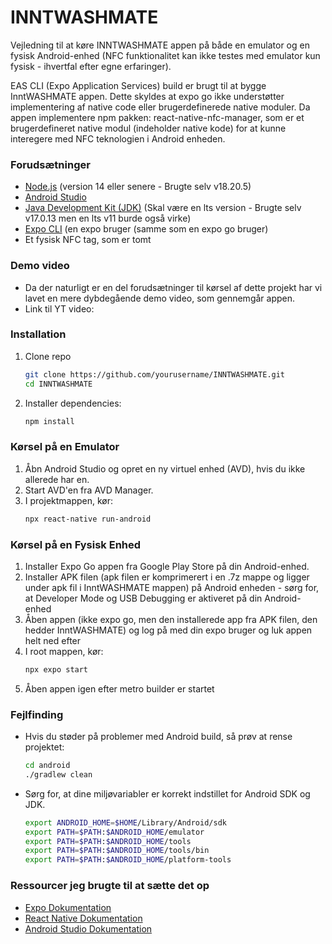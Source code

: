 # INNTWASHMATE

Vejledning til at køre INNTWASHMATE appen på både en emulator og en fysisk Android-enhed (NFC funktionalitet kan ikke testes med emulator kun fysisk - ihvertfal efter egne erfaringer).

EAS CLI (Expo Application Services) build er brugt til at bygge InntWASHMATE appen. Dette skyldes at expo go ikke understøtter implementering af native code eller brugerdefinerede native moduler.
Da appen implementere npm pakken: react-native-nfc-manager, som er et brugerdefineret native modul (indeholder native kode) for at kunne interegere med NFC teknologien i Android enheden.

### Forudsætninger

- [Node.js](https://nodejs.org/) (version 14 eller senere - Brugte selv v18.20.5)
- [Android Studio](https://developer.android.com/studio)
- [Java Development Kit (JDK)](https://www.oracle.com/java/technologies/javase-jdk11-downloads.html) (Skal være en lts version - Brugte selv v17.0.13 men en lts v11 burde også virke)
- [Expo CLI](https://docs.expo.dev/get-started/installation/) (en expo bruger (samme som en expo go bruger)
- Et fysisk NFC tag, som er tomt

### Demo video

- Da der naturligt er en del forudsætninger til kørsel af dette projekt har vi lavet en mere dybdegående demo video, som gennemgår appen.
- Link til YT video:

### Installation

1. Clone repo

   ```sh
   git clone https://github.com/yourusername/INNTWASHMATE.git
   cd INNTWASHMATE
   ```

2. Installer dependencies:
   ```sh
   npm install
   ```

### Kørsel på en Emulator

1. Åbn Android Studio og opret en ny virtuel enhed (AVD), hvis du ikke allerede har en.
2. Start AVD'en fra AVD Manager.
3. I projektmappen, kør:
   ```sh
   npx react-native run-android
   ```

### Kørsel på en Fysisk Enhed

1. Installer Expo Go appen fra Google Play Store på din Android-enhed.
2. Installer APK filen (apk filen er komprimerert i en .7z mappe og ligger under apk fil i InntWASHMATE mappen) på Android enheden - sørg for, at Developer Mode og USB Debugging er aktiveret på din Android-enhed
3. Åben appen (ikke expo go, men den installerede app fra APK filen, den hedder InntWASHMATE) og log på med din expo bruger og luk appen helt ned efter
4. I root mappen, kør:
   ```sh
   npx expo start
   ```
5. Åben appen igen efter metro builder er startet

### Fejlfinding

- Hvis du støder på problemer med Android build, så prøv at rense projektet:

  ```sh
  cd android
  ./gradlew clean
  ```

- Sørg for, at dine miljøvariabler er korrekt indstillet for Android SDK og JDK.
  ```sh
  export ANDROID_HOME=$HOME/Library/Android/sdk
  export PATH=$PATH:$ANDROID_HOME/emulator
  export PATH=$PATH:$ANDROID_HOME/tools
  export PATH=$PATH:$ANDROID_HOME/tools/bin
  export PATH=$PATH:$ANDROID_HOME/platform-tools
  ```

### Ressourcer jeg brugte til at sætte det op

- [Expo Dokumentation](https://docs.expo.dev/)
- [React Native Dokumentation](https://reactnative.dev/docs/getting-started)
- [Android Studio Dokumentation](https://developer.android.com/studio/intro)
